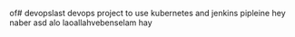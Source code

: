 of# devopslast
devops project to use kubernetes and jenkins pipleine
hey naber
asd
alo laoallahvebenselam
hay
